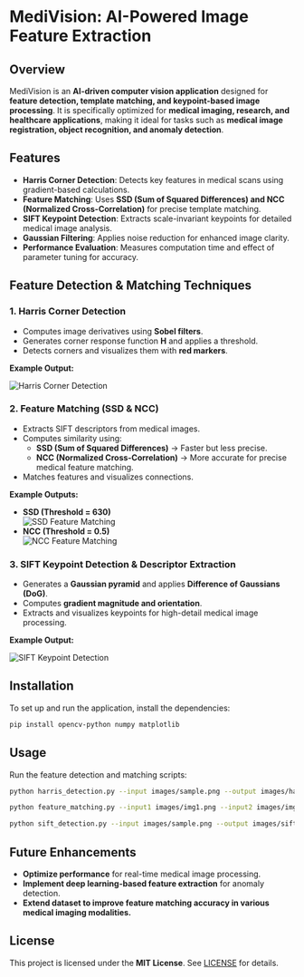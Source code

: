 # MediVision: AI-Powered Image Feature Extraction

## Overview
MediVision is an **AI-driven computer vision application** designed for **feature detection, template matching, and keypoint-based image processing**. It is specifically optimized for **medical imaging, research, and healthcare applications**, making it ideal for tasks such as **medical image registration, object recognition, and anomaly detection**.

## Features

- **Harris Corner Detection**: Detects key features in medical scans using gradient-based calculations.
- **Feature Matching**: Uses **SSD (Sum of Squared Differences) and NCC (Normalized Cross-Correlation)** for precise template matching.
- **SIFT Keypoint Detection**: Extracts scale-invariant keypoints for detailed medical image analysis.
- **Gaussian Filtering**: Applies noise reduction for enhanced image clarity.
- **Performance Evaluation**: Measures computation time and effect of parameter tuning for accuracy.

## Feature Detection & Matching Techniques

### 1. **Harris Corner Detection**
- Computes image derivatives using **Sobel filters**.
- Generates corner response function **H** and applies a threshold.
- Detects corners and visualizes them with **red markers**.

**Example Output:**

![Harris Corner Detection](https://github.com/MO-Nigo/AI-Powered-Image-Feature-Extraction/blob/main/Images/Screenshot%202025-03-08%20073227.png)

### 2. **Feature Matching (SSD & NCC)**
- Extracts SIFT descriptors from medical images.
- Computes similarity using:
  - **SSD (Sum of Squared Differences)** → Faster but less precise.
  - **NCC (Normalized Cross-Correlation)** → More accurate for precise medical feature matching.
- Matches features and visualizes connections.

**Example Outputs:**

- **SSD (Threshold = 630)**  
  ![SSD Feature Matching](https://github.com/MO-Nigo/AI-Powered-Image-Feature-Extraction/blob/main/Images/Screenshot%202025-03-08%20074254.png)
- **NCC (Threshold = 0.5)**  
  ![NCC Feature Matching](https://github.com/MO-Nigo/AI-Powered-Image-Feature-Extraction/blob/main/Images/Screenshot%202025-03-08%20073258.png)

### 3. **SIFT Keypoint Detection & Descriptor Extraction**
- Generates a **Gaussian pyramid** and applies **Difference of Gaussians (DoG)**.
- Computes **gradient magnitude and orientation**.
- Extracts and visualizes keypoints for high-detail medical image processing.

**Example Output:**

![SIFT Keypoint Detection](images/sift_keypoints.png)

## Installation
To set up and run the application, install the dependencies:

```bash
pip install opencv-python numpy matplotlib
```

## Usage
Run the feature detection and matching scripts:

```bash
python harris_detection.py --input images/sample.png --output images/harris_output.png
```

```bash
python feature_matching.py --input1 images/img1.png --input2 images/img2.png --output images/match_output.png
```

```bash
python sift_detection.py --input images/sample.png --output images/sift_output.png
```

## Future Enhancements
- **Optimize performance** for real-time medical image processing.
- **Implement deep learning-based feature extraction** for anomaly detection.
- **Extend dataset to improve feature matching accuracy in various medical imaging modalities.**

## License
This project is licensed under the **MIT License**. See [LICENSE](LICENSE) for details.

